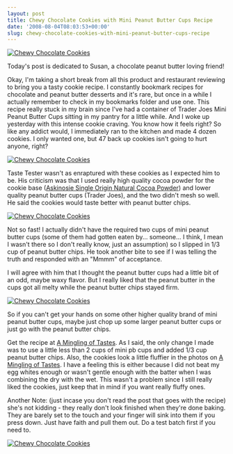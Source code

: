 ```yaml
---
layout: post
title: Chewy Chocolate Cookies with Mini Peanut Butter Cups Recipe
date: '2008-08-04T08:03:53+00:00'
slug: chewy-chocolate-cookies-with-mini-peanut-butter-cups-recipe
---
```

<a href="http://www.flickr.com/photos/kstar810/2729299506/"><img src="http://farm4.static.flickr.com/3008/2729299506_8955988c6b.jpg?v=0" alt="Chewy Chocolate Cookies" /></a>

Today's post is dedicated to Susan, a chocolate peanut butter loving friend!

Okay, I'm taking a short break from all this product and restaurant reviewing to bring you a tasty cookie recipe. I constantly bookmark recipes for chocolate and peanut butter desserts and it's rare, but once in a while I actually remember to check in my bookmarks folder and use one. This recipe really stuck in my brain since I've had a container of Trader Joes Mini Peanut Butter Cups sitting in my pantry for a little while. And I woke up yesterday with this intense cookie craving. You know how it feels right? So like any addict would, I immediately ran to the kitchen and made 4 dozen cookies. I only wanted one, but 47 back up cookies isn't going to hurt anyone, right?

<a href="http://www.flickr.com/photos/kstar810/2729298454/"><img src="http://farm4.static.flickr.com/3170/2729298454_5aefbd6bbd.jpg?v=0" alt="Chewy Chocolate Cookies" /></a>

Taste Tester wasn't as enraptured with these cookies as I expected him to be. His criticism was that I used really high quality cocoa powder for the cookie base (<a href="http://www.askinosie.com/p-45-single-origin-natural-cocoa-powder.aspx">Askinosie Single Origin Natural Cocoa Powder</a>) and lower quality peanut butter cups (Trader Joes), and the two didn't mesh so well. He said the cookies would taste better with peanut butter chips.

<a href="http://www.flickr.com/photos/kstar810/2728468973/"><img src="http://farm4.static.flickr.com/3182/2728468973_754e47e8a2.jpg?v=0" alt="Chewy Chocolate Cookies" /></a>

Not so fast! I actually didn't have the required two cups of mini peanut butter cups (some of them had gotten eaten by... someone... I think, I mean I wasn't there so I don't really know, just an assumption) so I slipped in 1/3 cup of peanut butter chips. He took another bite to see if I was telling the truth and responded with an "Mmmm" of acceptance.

I will agree with him that I thought the peanut butter cups had a little bit of an odd, maybe waxy flavor. But I really liked that the peanut butter in the cups got all melty while the peanut butter chips stayed firm. 

<a href="http://www.flickr.com/photos/kstar810/2729296118/in/photostream/"><img src="http://farm4.static.flickr.com/3058/2729296118_0c41cd48fc.jpg?v=0" alt="Chewy Chocolate Cookies" /></a>

So if you can't get your hands on some other higher quality brand of mini peanut butter cups, maybe just chop up some larger peanut butter cups or just go with the peanut butter chips.

Get the recipe at <a href="http://www.aminglingoftastes.com/2007/02/chewy-chocolate-cookies-with-mini.html#links">A Mingling of Tastes</a>. As I said, the only change I made was to use a little less than 2 cups of mini pb cups and added 1/3 cup peanut butter chips. Also, the cookies look a little fluffier in the photos on <a href="http://www.aminglingoftastes.com/2007/02/chewy-chocolate-cookies-with-mini.html#links">A Mingling of Tastes</a>. I have a feeling this is either because I did not beat my egg whites enough or wasn't gentle enough with the batter when I was combining the dry with the wet. This wasn't a problem since I still really liked the cookies, just keep that in mind if you want really fluffy ones.

Another Note: (just incase you don't read the post that goes with the recipe) she's not kidding - they really don't look finished when they're done baking. They are barely set to the touch and your finger will sink into them if you press down. Just have faith and pull them out. Do a test batch first if you need to.

<a href="http://www.flickr.com/photos/kstar810/2729296978/in/photostream/"><img src="http://farm4.static.flickr.com/3200/2729296978_8a90742bcc.jpg?v=0" alt="Chewy Chocolate Cookies" /></a>
